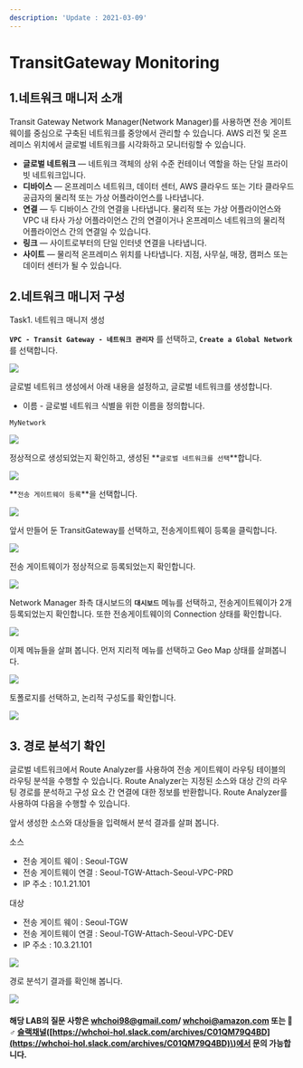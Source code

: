 ```yaml
---
description: 'Update : 2021-03-09'
---
```


# TransitGateway Monitoring

## 1.네트워크 매니저 소개

Transit Gateway Network Manager\(Network Manager\)를 사용하면 전송 게이트웨이를 중심으로 구축된 네트워크를 중앙에서 관리할 수 있습니다. AWS 리전 및 온프레미스 위치에서 글로벌 네트워크를 시각화하고 모니터링할 수 있습니다.

* **글로벌 네트워크** — 네트워크 객체의 상위 수준 컨테이너 역할을 하는 단일 프라이빗 네트워크입니다.
* **디바이스** — 온프레미스 네트워크, 데이터 센터, AWS 클라우드 또는 기타 클라우드 공급자의 물리적 또는 가상 어플라이언스를 나타냅니다.
* **연결** — 두 디바이스 간의 연결을 나타냅니다. 물리적 또는 가상 어플라이언스와 VPC 내 타사 가상 어플라이언스 간의 연결이거나 온프레미스 네트워크의 물리적 어플라이언스 간의 연결일 수 있습니다.
* **링크** — 사이트로부터의 단일 인터넷 연결을 나타냅니다.
* **사이트** — 물리적 온프레미스 위치를 나타냅니다. 지점, 사무실, 매장, 캠퍼스 또는 데이터 센터가 될 수 있습니다.

## 2.네트워크 매니저 구성

Task1. 네트워크 매니저 생성

**`VPC - Transit Gateway - 네트워크 관리자`** 를 선택하고, **`Create a Global Network`** 를 선택합니다.

![](.gitbook/assets/image%20%28143%29.png)

글로벌 네트워크 생성에서 아래 내용을 설정하고, 글로벌 네트워크를 생성합니다.

* 이름 - 글로벌 네트워크 식별을 위한 이름을 정의합니다.

```text
MyNetwork
```

![](.gitbook/assets/image%20%28127%29.png)

정상적으로 생성되었는지 확인하고, 생성된 **`글로벌 네트워크를 선택`**합니다.

![](.gitbook/assets/image%20%28109%29.png)

**`전송 게이트웨이 등록`**을 선택합니다.

![](.gitbook/assets/image%20%28124%29.png)

앞서 만들어 둔 TransitGateway를 선택하고, 전송게이트웨이 등록을 클릭합니다.

![](.gitbook/assets/image%20%28146%29.png)

전송 게이트웨이가 정상적으로 등록되었는지 확인합니다.

![](.gitbook/assets/image%20%28115%29.png)

Network Manager 좌측 대시보드의 **`대시보드`** 메뉴를 선택하고, 전송게이트웨이가 2개 등록되었는지 확인합니다. 또한 전송게이트웨이의 Connection 상태를 확인합니다.

![](.gitbook/assets/image%20%28120%29.png)

이제 메뉴들을 살펴 봅니다. 먼저 지리적 메뉴를 선택하고 Geo Map 상태를 살펴봅니다.

![](.gitbook/assets/image%20%28132%29.png)

토폴로지를 선택하고, 논리적 구성도를 확인합니다.

![](.gitbook/assets/image%20%28121%29.png)

## 3. 경로 분석기 확인 

글로벌 네트워크에서 Route Analyzer를 사용하여 전송 게이트웨이 라우팅 테이블의 라우팅 분석을 수행할 수 있습니다. Route Analyzer는 지정된 소스와 대상 간의 라우팅 경로를 분석하고 구성 요소 간 연결에 대한 정보를 반환합니다. Route Analyzer를 사용하여 다음을 수행할 수 있습니다.

앞서 생성한 소스와 대상들을 입력해서 분석 결과를 살펴 봅니다.

소스

* 전송 게이트 웨이 : Seoul-TGW
* 전송 게이트웨이 연결 : Seoul-TGW-Attach-Seoul-VPC-PRD
* IP 주소 : 10.1.21.101

대상

* 전송 게이트 웨이 : Seoul-TGW
* 전송 게이트웨이 연결 : Seoul-TGW-Attach-Seoul-VPC-DEV
* IP 주소 : 10.3.21.101

![](.gitbook/assets/image%20%28117%29.png)

경로 분석기 결과를 확인해 봅니다.

![](.gitbook/assets/image%20%28110%29.png)

#### 

#### 해당 LAB의 질문 사항은 whchoi98@gmail.com/ whchoi@amazon.com 또는 🙋♂ [슬랙채널](https://whchoi-hol.slack.com/archives/C01QM79Q4BD)\([https://whchoi-hol.slack.com/archives/C01QM79Q4BD](https://whchoi-hol.slack.com/archives/C01QM79Q4BD)\)에서 문의 가능합니다. 


